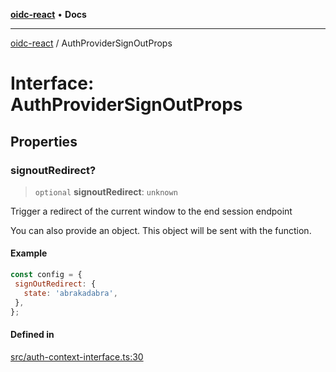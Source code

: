 [**oidc-react**](../README.md) • **Docs**

***

[oidc-react](../README.md) / AuthProviderSignOutProps

# Interface: AuthProviderSignOutProps

## Properties

### signoutRedirect?

> `optional` **signoutRedirect**: `unknown`

Trigger a redirect of the current window to the end session endpoint

You can also provide an object. This object will be sent with the
function.

#### Example

```javascript
const config = {
 signOutRedirect: {
   state: 'abrakadabra',
 },
};
```

#### Defined in

[src/auth-context-interface.ts:30](https://github.com/bjerkio/oidc-react/blob/main/src/auth-context-interface.ts#L30)
